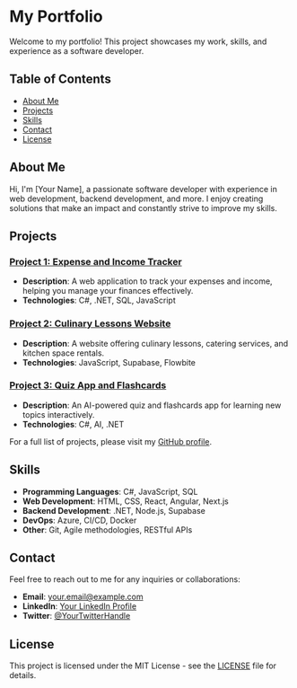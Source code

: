 # My Portfolio

Welcome to my portfolio! This project showcases my work, skills, and experience as a software developer.

## Table of Contents

- [About Me](#about-me)
- [Projects](#projects)
- [Skills](#skills)
- [Contact](#contact)
- [License](#license)

## About Me

Hi, I'm [Your Name], a passionate software developer with experience in web development, backend development, and more. I enjoy creating solutions that make an impact and constantly strive to improve my skills.

## Projects

### [Project 1: Expense and Income Tracker](https://github.com/your-username/expense-income-tracker)

- **Description**: A web application to track your expenses and income, helping you manage your finances effectively.
- **Technologies**: C#, .NET, SQL, JavaScript

### [Project 2: Culinary Lessons Website](https://github.com/your-username/culinary-lessons-website)

- **Description**: A website offering culinary lessons, catering services, and kitchen space rentals.
- **Technologies**: JavaScript, Supabase, Flowbite

### [Project 3: Quiz App and Flashcards](https://github.com/your-username/quiz-app-flashcards)

- **Description**: An AI-powered quiz and flashcards app for learning new topics interactively.
- **Technologies**: C#, AI, .NET

For a full list of projects, please visit my [GitHub profile](https://github.com/your-username).

## Skills

- **Programming Languages**: C#, JavaScript, SQL
- **Web Development**: HTML, CSS, React, Angular, Next.js
- **Backend Development**: .NET, Node.js, Supabase
- **DevOps**: Azure, CI/CD, Docker
- **Other**: Git, Agile methodologies, RESTful APIs

## Contact

Feel free to reach out to me for any inquiries or collaborations:

- **Email**: your.email@example.com
- **LinkedIn**: [Your LinkedIn Profile](https://www.linkedin.com/in/your-profile/)
- **Twitter**: [@YourTwitterHandle](https://twitter.com/YourTwitterHandle)

## License

This project is licensed under the MIT License - see the [LICENSE](LICENSE) file for details.